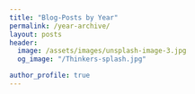 ```yaml
---
title: "Blog-Posts by Year"
permalink: /year-archive/
layout: posts
header:
  image: /assets/images/unsplash-image-3.jpg
  og_image: "/Thinkers-splash.jpg"

author_profile: true
---
```

